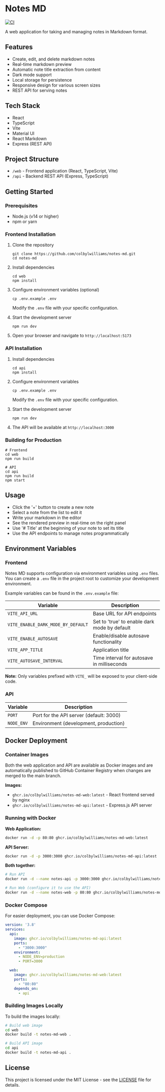 # Notes MD

[![CI](https://github.com/colbylwilliams/notes-md/actions/workflows/ci.yml/badge.svg)](https://github.com/colbylwilliams/notes-md/actions/workflows/ci.yml)

A web application for taking and managing notes in Markdown format.

## Features

- Create, edit, and delete markdown notes
- Real-time markdown preview
- Automatic note title extraction from content
- Dark mode support
- Local storage for persistence
- Responsive design for various screen sizes
- REST API for serving notes

## Tech Stack

- React
- TypeScript
- Vite
- Material UI
- React Markdown
- Express (REST API)

## Project Structure

- `/web` - Frontend application (React, TypeScript, Vite)
- `/api` - Backend REST API (Express, TypeScript)

## Getting Started

### Prerequisites

- Node.js (v14 or higher)
- npm or yarn

### Frontend Installation

1. Clone the repository
   ```
   git clone https://github.com/colbylwilliams/notes-md.git
   cd notes-md
   ```

2. Install dependencies
   ```
   cd web
   npm install
   ```

3. Configure environment variables (optional)
   ```
   cp .env.example .env
   ```
   Modify the `.env` file with your specific configuration.

4. Start the development server
   ```
   npm run dev
   ```

5. Open your browser and navigate to `http://localhost:5173`

### API Installation

1. Install dependencies
   ```
   cd api
   npm install
   ```

2. Configure environment variables
   ```
   cp .env.example .env
   ```
   Modify the `.env` file with your specific configuration.

3. Start the development server
   ```
   npm run dev
   ```

4. The API will be available at `http://localhost:3000`

### Building for Production

```
# Frontend
cd web
npm run build

# API
cd api
npm run build
npm start
```

## Usage

- Click the '+' button to create a new note
- Select a note from the list to edit it
- Write your markdown in the editor
- See the rendered preview in real-time on the right panel
- Use '# Title' at the beginning of your note to set its title
- Use the API endpoints to manage notes programmatically

## Environment Variables

### Frontend

Notes MD supports configuration via environment variables using `.env` files. You can create a `.env` file in the project root to customize your development environment.

Example variables can be found in the `.env.example` file:

| Variable | Description |
| --- | --- |
| `VITE_API_URL` | Base URL for API endpoints |
| `VITE_ENABLE_DARK_MODE_BY_DEFAULT` | Set to 'true' to enable dark mode by default |
| `VITE_ENABLE_AUTOSAVE` | Enable/disable autosave functionality |
| `VITE_APP_TITLE` | Application title |
| `VITE_AUTOSAVE_INTERVAL` | Time interval for autosave in milliseconds |

**Note:** Only variables prefixed with `VITE_` will be exposed to your client-side code.

### API

| Variable | Description |
| --- | --- |
| `PORT` | Port for the API server (default: 3000) |
| `NODE_ENV` | Environment (development, production) |

## Docker Deployment

### Container Images

Both the web application and API are available as Docker images and are automatically published to GitHub Container Registry when changes are merged to the main branch.

**Images:**
- `ghcr.io/colbylwilliams/notes-md-web:latest` - React frontend served by nginx
- `ghcr.io/colbylwilliams/notes-md-api:latest` - Express.js API server

### Running with Docker

**Web Application:**
```bash
docker run -d -p 80:80 ghcr.io/colbylwilliams/notes-md-web:latest
```

**API Server:**
```bash
docker run -d -p 3000:3000 ghcr.io/colbylwilliams/notes-md-api:latest
```

**Both together:**
```bash
# Run API
docker run -d --name notes-api -p 3000:3000 ghcr.io/colbylwilliams/notes-md-api:latest

# Run Web (configure it to use the API)
docker run -d --name notes-web -p 80:80 ghcr.io/colbylwilliams/notes-md-web:latest
```

### Docker Compose

For easier deployment, you can use Docker Compose:

```yaml
version: '3.8'
services:
  api:
    image: ghcr.io/colbylwilliams/notes-md-api:latest
    ports:
      - "3000:3000"
    environment:
      - NODE_ENV=production
      - PORT=3000

  web:
    image: ghcr.io/colbylwilliams/notes-md-web:latest
    ports:
      - "80:80"
    depends_on:
      - api
```

### Building Images Locally

To build the images locally:

```bash
# Build web image
cd web
docker build -t notes-md-web .

# Build API image
cd api
docker build -t notes-md-api .
```

## License

This project is licensed under the MIT License - see the [LICENSE](LICENSE) file for details.
